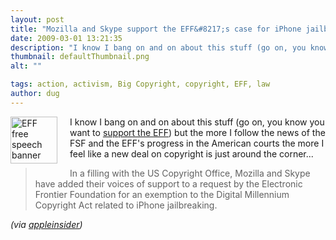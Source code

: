 ```yaml
---
layout: post
title: "Mozilla and Skype support the EFF&#8217;s case for iPhone jailbreaking"
date: 2009-03-01 13:21:35
description: "I know I bang on and on about this stuff (go on, you know you want to support the EFF) but the more I follow the news of the FSF and the EFF&#8217;s progress in the American courts the more&#8230;"
thumbnail: defaultThumbnail.png
alt: ""

tags: action, activism, Big Copyright, copyright, EFF, law
author: dug
---
```


<p><span class="mt-enclosure mt-enclosure-image" style="display: inline;"><a href="http://www.donkeyontheedge.com/i/freespeech.gif"><img alt="EFF free speech banner" src="http://www.donkeyontheedge.com/assets_c/2009/03/freespeech-thumb-75x75-50.gif" width="75" height="75" class="mt-image-left" style="float: left; margin: 0 20px 20px 0;" /></a></span>I know I bang on and on about this stuff (go on, you know you want to <a href="https://secure.eff.org/site/SPageServer?pagename=DON_splash">support the <span class="caps">EFF</span></a>) but the more I follow the news of the <span class="caps">FSF </span>and the <span class="caps">EFF'</span>s progress in the American courts the more I feel like a new deal on copyright is just around the corner...</p>

<blockquote><p>In a filling with the US Copyright Office, Mozilla and Skype have added their voices of support to a request by the Electronic Frontier Foundation for an exemption to the Digital Millennium Copyright Act related to iPhone jailbreaking.</p></blockquote>

<p><em>(via <a href="http://www.appleinsider.com/articles/09/02/18/mozilla_skype_support_effs_case_for_iphone_jailbreaking.html">appleinsider</a>)</em></p>
